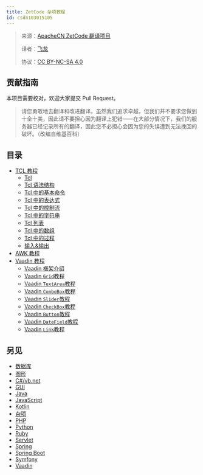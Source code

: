 ```yaml
---
title: ZetCode 杂项教程
id: csdn103015105
---
```


> 来源：[ApacheCN ZetCode 翻译项目](https://github.com/apachecn/zetcode-zh)
> 
> 译者：[飞龙](https://github.com/wizardforcel)
> 
> 协议：[CC BY-NC-SA 4.0](https://creativecommons.org/licenses/by-nc-sa/4.0/deed.zh)

## 贡献指南

本项目需要校对，欢迎大家提交 Pull Request。

> 请您勇敢地去翻译和改进翻译。虽然我们追求卓越，但我们并不要求您做到十全十美，因此请不要担心因为翻译上犯错——在大部分情况下，我们的服务器已经记录所有的翻译，因此您不必担心会因为您的失误遭到无法挽回的破坏。（改编自维基百科）

## 目录

*   [TCL 教程](https://github.com/apachecn/zetcode-zh/blob/master/docs/misc/102.md)
    *   [Tcl](https://github.com/apachecn/zetcode-zh/blob/master/docs/misc/103.md)
    *   [Tcl 语法结构](https://github.com/apachecn/zetcode-zh/blob/master/docs/misc/104.md)
    *   [Tcl 中的基本命令](https://github.com/apachecn/zetcode-zh/blob/master/docs/misc/105.md)
    *   [Tcl 中的表达式](https://github.com/apachecn/zetcode-zh/blob/master/docs/misc/106.md)
    *   [Tcl 中的控制流](https://github.com/apachecn/zetcode-zh/blob/master/docs/misc/107.md)
    *   [Tcl 中的字符串](https://github.com/apachecn/zetcode-zh/blob/master/docs/misc/108.md)
    *   [Tcl 列表](https://github.com/apachecn/zetcode-zh/blob/master/docs/misc/109.md)
    *   [Tcl 中的数组](https://github.com/apachecn/zetcode-zh/blob/master/docs/misc/110.md)
    *   [Tcl 中的过程](https://github.com/apachecn/zetcode-zh/blob/master/docs/misc/111.md)
    *   [输入&输出](https://github.com/apachecn/zetcode-zh/blob/master/docs/misc/112.md)
*   [AWK 教程](https://github.com/apachecn/zetcode-zh/blob/master/docs/misc/130.md)
*   [Vaadin 教程](https://github.com/apachecn/zetcode-zh/blob/master/docs/misc/25.md)
    *   [Vaadin 框架介绍](https://github.com/apachecn/zetcode-zh/blob/master/docs/misc/26.md)
    *   [Vaadin `Grid`教程](https://github.com/apachecn/zetcode-zh/blob/master/docs/misc/27.md)
    *   [Vaadin `TextArea`教程](https://github.com/apachecn/zetcode-zh/blob/master/docs/misc/28.md)
    *   [Vaadin `ComboBox`教程](https://github.com/apachecn/zetcode-zh/blob/master/docs/misc/29.md)
    *   [Vaadin `Slider`教程](https://github.com/apachecn/zetcode-zh/blob/master/docs/misc/30.md)
    *   [Vaadin `CheckBox`教程](https://github.com/apachecn/zetcode-zh/blob/master/docs/misc/31.md)
    *   [Vaadin `Button`教程](https://github.com/apachecn/zetcode-zh/blob/master/docs/misc/32.md)
    *   [Vaadin `DateField`教程](https://github.com/apachecn/zetcode-zh/blob/master/docs/misc/33.md)
    *   [Vaadin `Link`教程](https://github.com/apachecn/zetcode-zh/blob/master/docs/misc/34.md)

## 另见

*   [数据库](https://github.com/apachecn/zetcode-zh/blob/master/docs/db/SUMMARY.md)
*   [图形](https://github.com/apachecn/zetcode-zh/blob/master/docs/graph/SUMMARY.md)
*   [C#/vb.net](https://github.com/apachecn/zetcode-zh/blob/master/docs/dotnet/SUMMARY.md)
*   [GUI](https://github.com/apachecn/zetcode-zh/blob/master/docs/gui/SUMMARY.md)
*   [Java](https://github.com/apachecn/zetcode-zh/blob/master/docs/java/SUMMARY.md)
*   [JavaScript](https://github.com/apachecn/zetcode-zh/blob/master/docs/js/SUMMARY.md)
*   [Kotlin](https://github.com/apachecn/zetcode-zh/blob/master/docs/kotlin/SUMMARY.md)
*   [杂项](https://github.com/apachecn/zetcode-zh/blob/master/docs/misc/SUMMARY.md)
*   [PHP](https://github.com/apachecn/zetcode-zh/blob/master/docs/php/SUMMARY.md)
*   [Python](https://github.com/apachecn/zetcode-zh/blob/master/docs/py/SUMMARY.md)
*   [Ruby](https://github.com/apachecn/zetcode-zh/blob/master/docs/ruby/SUMMARY.md)
*   [Servlet](https://github.com/apachecn/zetcode-zh/blob/master/docs/servlet/SUMMARY.md)
*   [Spring](https://github.com/apachecn/zetcode-zh/blob/master/docs/spring/SUMMARY.md)
*   [Spring Boot](https://github.com/apachecn/zetcode-zh/blob/master/docs/spring-boot/SUMMARY.md)
*   [Symfony](https://github.com/apachecn/zetcode-zh/blob/master/docs/symfony/SUMMARY.md)
*   [Vaadin](https://github.com/apachecn/zetcode-zh/blob/master/docs/vaadin/SUMMARY.md)